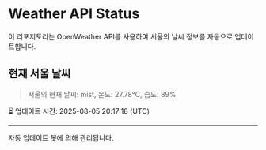 
# Weather API Status

이 리포지토리는 OpenWeather API를 사용하여 서울의 날씨 정보를 자동으로 업데이트합니다.

## 현재 서울 날씨
> 서울의 현재 날씨: mist, 온도: 27.78°C, 습도: 89%

⏳ 업데이트 시간: 2025-08-05 20:17:18 (UTC)

---
자동 업데이트 봇에 의해 관리됩니다.
